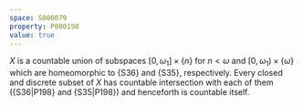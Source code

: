 ```yaml
---
space: S000079
property: P000198
value: true
---
```


$X$ is a countable union of subspaces
$[0,\omega_1]\times\{n\}$ for $n<\omega$ and $[0,\omega_1)\times\{\omega\}$ which are homeomorphic to {S36}
and {S35}, respectively.
Every closed and discrete subset of $X$ has
countable intersection with each of them
({S36|P198}
 and {S35|P198})
and henceforth is countable itself.
